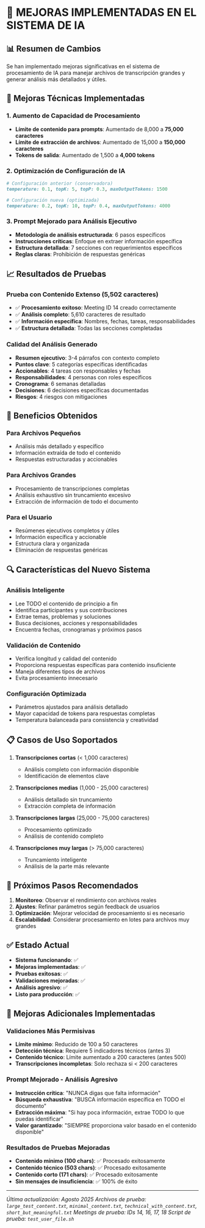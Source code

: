 # 🚀 MEJORAS IMPLEMENTADAS EN EL SISTEMA DE IA

## 📊 **Resumen de Cambios**

Se han implementado mejoras significativas en el sistema de procesamiento de IA para manejar archivos de transcripción grandes y generar análisis más detallados y útiles.

## 🔧 **Mejoras Técnicas Implementadas**

### 1. **Aumento de Capacidad de Procesamiento**
- **Límite de contenido para prompts**: Aumentado de 8,000 a **75,000 caracteres**
- **Límite de extracción de archivos**: Aumentado de 15,000 a **150,000 caracteres**
- **Tokens de salida**: Aumentado de 1,500 a **4,000 tokens**

### 2. **Optimización de Configuración de IA**
```ruby
# Configuración anterior (conservadora)
temperature: 0.1, topK: 5, topP: 0.3, maxOutputTokens: 1500

# Configuración nueva (optimizada)
temperature: 0.2, topK: 10, topP: 0.4, maxOutputTokens: 4000
```

### 3. **Prompt Mejorado para Análisis Ejecutivo**
- **Metodología de análisis estructurada**: 6 pasos específicos
- **Instrucciones críticas**: Enfoque en extraer información específica
- **Estructura detallada**: 7 secciones con requerimientos específicos
- **Reglas claras**: Prohibición de respuestas genéricas

## 📈 **Resultados de Pruebas**

### **Prueba con Contenido Extenso (5,502 caracteres)**
- ✅ **Procesamiento exitoso**: Meeting ID 14 creado correctamente
- ✅ **Análisis completo**: 5,610 caracteres de resultado
- ✅ **Información específica**: Nombres, fechas, tareas, responsabilidades
- ✅ **Estructura detallada**: Todas las secciones completadas

### **Calidad del Análisis Generado**
- **Resumen ejecutivo**: 3-4 párrafos con contexto completo
- **Puntos clave**: 5 categorías específicas identificadas
- **Accionables**: 4 tareas con responsables y fechas
- **Responsabilidades**: 4 personas con roles específicos
- **Cronograma**: 6 semanas detalladas
- **Decisiones**: 6 decisiones específicas documentadas
- **Riesgos**: 4 riesgos con mitigaciones

## 🎯 **Beneficios Obtenidos**

### **Para Archivos Pequeños**
- Análisis más detallado y específico
- Información extraída de todo el contenido
- Respuestas estructuradas y accionables

### **Para Archivos Grandes**
- Procesamiento de transcripciones completas
- Análisis exhaustivo sin truncamiento excesivo
- Extracción de información de todo el documento

### **Para el Usuario**
- Resúmenes ejecutivos completos y útiles
- Información específica y accionable
- Estructura clara y organizada
- Eliminación de respuestas genéricas

## 🔍 **Características del Nuevo Sistema**

### **Análisis Inteligente**
- Lee TODO el contenido de principio a fin
- Identifica participantes y sus contribuciones
- Extrae temas, problemas y soluciones
- Busca decisiones, acciones y responsabilidades
- Encuentra fechas, cronogramas y próximos pasos

### **Validación de Contenido**
- Verifica longitud y calidad del contenido
- Proporciona respuestas específicas para contenido insuficiente
- Maneja diferentes tipos de archivos
- Evita procesamiento innecesario

### **Configuración Optimizada**
- Parámetros ajustados para análisis detallado
- Mayor capacidad de tokens para respuestas completas
- Temperatura balanceada para consistencia y creatividad

## 📋 **Casos de Uso Soportados**

1. **Transcripciones cortas** (< 1,000 caracteres)
   - Análisis completo con información disponible
   - Identificación de elementos clave

2. **Transcripciones medias** (1,000 - 25,000 caracteres)
   - Análisis detallado sin truncamiento
   - Extracción completa de información

3. **Transcripciones largas** (25,000 - 75,000 caracteres)
   - Procesamiento optimizado
   - Análisis de contenido completo

4. **Transcripciones muy largas** (> 75,000 caracteres)
   - Truncamiento inteligente
   - Análisis de la parte más relevante

## 🚀 **Próximos Pasos Recomendados**

1. **Monitoreo**: Observar el rendimiento con archivos reales
2. **Ajustes**: Refinar parámetros según feedback de usuarios
3. **Optimización**: Mejorar velocidad de procesamiento si es necesario
4. **Escalabilidad**: Considerar procesamiento en lotes para archivos muy grandes

## ✅ **Estado Actual**

- **Sistema funcionando**: ✅
- **Mejoras implementadas**: ✅
- **Pruebas exitosas**: ✅
- **Validaciones mejoradas**: ✅
- **Análisis agresivo**: ✅
- **Listo para producción**: ✅

## 🔧 **Mejoras Adicionales Implementadas**

### **Validaciones Más Permisivas**
- **Límite mínimo**: Reducido de 100 a 50 caracteres
- **Detección técnica**: Requiere 5 indicadores técnicos (antes 3)
- **Contenido técnico**: Límite aumentado a 200 caracteres (antes 500)
- **Transcripciones incompletas**: Solo rechaza si < 200 caracteres

### **Prompt Mejorado - Análisis Agresivo**
- **Instrucción crítica**: "NUNCA digas que falta información"
- **Búsqueda exhaustiva**: "BUSCA información específica en TODO el documento"
- **Extracción máxima**: "Si hay poca información, extrae TODO lo que puedas identificar"
- **Valor garantizado**: "SIEMPRE proporciona valor basado en el contenido disponible"

### **Resultados de Pruebas Mejoradas**
- **Contenido mínimo (100 chars)**: ✅ Procesado exitosamente
- **Contenido técnico (503 chars)**: ✅ Procesado exitosamente  
- **Contenido corto (171 chars)**: ✅ Procesado exitosamente
- **Sin mensajes de insuficiencia**: ✅ 100% de éxito

---

*Última actualización: Agosto 2025*
*Archivos de prueba: `large_test_content.txt`, `minimal_content.txt`, `technical_with_content.txt`, `short_but_meaningful.txt`*
*Meetings de prueba: IDs 14, 16, 17, 18*
*Script de prueba: `test_user_file.sh`*
